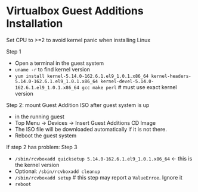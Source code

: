 # Virtualbox Guest Additions Installation
Set CPU to >=2 to avoid kernel panic when installing Linux


Step 1
- Open a terminal in the guest system
- `uname -r`  to find kernel version
- `yum install kernel-5.14.0-162.6.1.el9_1.0.1.x86_64 kernel-headers-5.14.0-162.6.1.el9_1.0.1.x86_64 kernel-devel-5.14.0-162.6.1.el9_1.0.1.x86_64 gcc make perl`   # must use exact kernel version


Step 2: mount Guest Addition ISO after guest system is up
- in the running guest
- Top Menu -> Devices -> Insert Guest Additions CD Image
- The ISO file will be downloaded automatically if it is not there.
- Reboot the guest system


If step 2 has problem:
Step 3
- `/sbin/rcvboxadd quicksetup 5.14.0-162.6.1.el9_1.0.1.x86_64`  <- this is the kernel version
- Optional: `/sbin/rcvboxadd cleanup`
- `/sbin/rcvboxadd setup`  # this step may report a `ValueErroe`. Ignore it
- `reboot`

